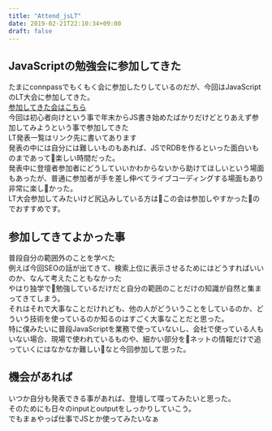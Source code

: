 ```yaml
---
title: "Attend_jsLT"
date: 2019-02-21T22:10:34+09:00
draft: false
---
```


## JavaScriptの勉強会に参加してきた
たまにconnpassでもくもく会に参加したりしているのだが、今回はJavaScriptのLT大会に参加してきた。<br>
[参加してきた会はこちら](https://wajs.connpass.com/event/119722/)<br>
今回は初心者向けという事で年末からJS書き始めたばかりだけどとりあえず参加してみようという事で参加してきた<br>
LT発表一覧はリンク先に書いてあります<br>
発表の中には自分には難しいものもあれば、JSでRDBを作るといった面白いものまであって楽しい時間だった。<br>
発表中に登壇者参加者にどうしていいかわからないから助けてほしいという場面もあったが、普通に参加者が手を差し伸べてライブコーディングする場面もあり非常に楽しかった。<br>LT大会参加してみたいけど尻込みしている方はこの会は参加しやすかったのでおすすめです。


## 参加してきてよかった事
普段自分の範囲外のことを学べた<br>
例えば今回SEOの話が出てきて、検索上位に表示させるためにはどうすればいいのか、なんて考えたこともなかった<br>
やはり独学で勉強しているだけだと自分の範囲のことだけの知識が自然と集まってきてしまう。<br>
それはそれで大事なことだけれども、他の人がどういうことをしているのか、どういう技術を使っているのか知るのはすごく大事なことだと思った。<br>
特に僕みたいに普段JavaScriptを業務で使っていないし、会社で使っている人もいない場合、現場で使われているものや、細かい部分をネットの情報だけで追っていくにはなかなか難しいなと今回参加して思った。


## 機会があれば
いつか自分も発表できる事があれば、登壇して喋ってみたいと思った。<br>
そのためにも日々のinputとoutputをしっかりしていこう。<br>
でもまぁやっぱ仕事でJSとか使ってみたいなぁ
